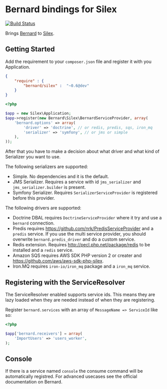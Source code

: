 Bernard bindings for Silex
==========================

[![Build Status](https://travis-ci.org/bernardphp/silex.png?branch=master)](https://travis-ci.org/bernardphp/silex)

Brings [Bernard][bernard] to [Silex][silex].

Getting Started
---------------

Add the requirement to your `composer.json` file and register it with you Application.

``` json
{
    "require" : {
        "bernard/silex" :  "~0.6@dev"
    }
}
```

``` php
<?php

$app = new Silex\Application;
$app->register(new Bernard\Silex\BernardServiceProvider, array(
    'bernard.options' => array(
        'driver' => 'doctrine', // or redis, predis, sqs, iron_mq
        'serializer' => 'symfony', // or jms or simple
    ),
));
```

After that you have to make a decision about what driver and what kind of Serializer
you want to use.

The following serializers are supported:

 * Simple. No dependencies and it is the default.
 * JMS Serializer. Requires a service with id `jms_serializer` and `jms_serializer.builder` is present.
 * Symfony Serializer. Requires `SerializerServiceProvider` is registered before this provider.


The following drivers are supported:

 * Doctrine DBAL requires `DoctrineServiceProvider` where it try and use a `bernard` connection.
 * Predis requires https://github.com/nrk/PredisServiceProvider and a `predis` service. If you use the multi
 service provider, you should overwrite `bernard.predis_driver` and do a custom service.
 * Redis extension. Requires http://pecl.php.net/package/redis to be installed and a `redis` service.
 * Amazon SQS requires AWS SDK PHP version 2 or creater and https://github.com/aws/aws-sdk-php-silex.
 * Iron.MQ requires `iron-io/iron_mq` package and a `iron_mq` service.

Registering with the ServiceResolver
------------------------------------

The ServiceResolver enabled supports service ids. This means they are lazy loaded when they are needed instead
of when they are registering.

Register `bernard.services` with an array of `MessageName => ServiceId` like so:

``` php
<?php

$app['bernard.receivers'] = array(
    'ImportUsers' => 'users_worker',
);
```

Console
-------

If there is a service named `console` the consume command will be automatically registred. For advanced
usecases see the official documentation on Bernard.


[bernard]: https://github.com/bernardphp/bernard
[silex]: http://silex.sensiolabs.org/
